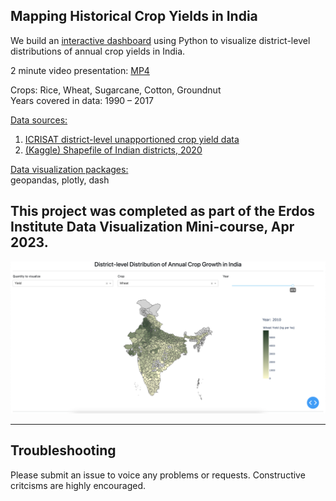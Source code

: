## Mapping Historical Crop Yields in India

We build an [interactive dashboard](http://52.15.34.80:8501/) using Python to visualize district-level distributions of annual crop yields in India. <br>

2 minute video presentation: [MP4](https://youtu.be/x6f5EpSTQ7c) <br>

Crops: Rice, Wheat, Sugarcane, Cotton, Groundnut <br>
Years covered in data: 1990 &ndash; 2017 <br>

<u>Data sources:</u> <br>
1. [ICRISAT district-level unapportioned crop yield data](http://data.icrisat.org/dld/src/crops.html) <br>
2. [(Kaggle) Shapefile of Indian districts, 2020](https://www.kaggle.com/imdevskp/india-district-wise-shape-files)  <br>

<u>Data visualization packages:</u> <br>
geopandas, plotly, dash <br>

This project was completed as part of the Erdos Institute Data Visualization Mini-course, Apr 2023. <br>
---

![App screenshot](https://github.com/akshaysuresh1/agriyield_viz/blob/main/img/screenshot.png?raw=True)

---


## Troubleshooting <a name="troubleshooting"></a>
Please submit an issue to voice any problems or requests. Constructive critcisms are highly encouraged.
